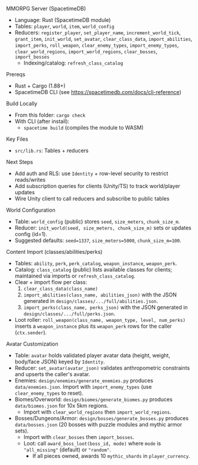 MMORPG Server (SpacetimeDB)

- Language: Rust (SpacetimeDB module)
- Tables: `player`, `world`, `item`, `world_config`
- Reducers: `register_player`, `set_player_name`, `increment_world_tick`, `grant_item`, `init_world`, `set_avatar`, `clear_class_data`, `import_abilities`, `import_perks`, `roll_weapon`, `clear_enemy_types`, `import_enemy_types`, `clear_world_regions`, `import_world_regions`, `clear_bosses`, `import_bosses`
  - Indexing/catalog: `refresh_class_catalog`

Prereqs
- Rust + Cargo (1.88+)
- SpacetimeDB CLI (see https://spacetimedb.com/docs/cli-reference)

Build Locally
- From this folder: `cargo check`
- With CLI (after install):
  - `spacetime build` (compiles the module to WASM)

Key Files
- `src/lib.rs`: Tables + reducers

Next Steps
- Add auth and RLS: use `Identity` + row-level security to restrict reads/writes
- Add subscription queries for clients (Unity/TS) to track world/player updates
- Wire Unity client to call reducers and subscribe to public tables

World Configuration
- Table: `world_config` (public) stores `seed`, `size_meters`, `chunk_size_m`.
- Reducer: `init_world(seed, size_meters, chunk_size_m)` sets or updates config (id=1).
- Suggested defaults: `seed=1337`, `size_meters=5000`, `chunk_size_m=100`.

Content Import (classes/abilities/perks)
- Tables: `ability`, `perk`, `perk_catalog`, `weapon_instance`, `weapon_perk`.
- Catalog: `class_catalog` (public) lists available classes for clients; maintained via imports or `refresh_class_catalog`.
- Clear + import flow per class:
  1) `clear_class_data(class_name)`
  2) `import_abilities(class_name, abilities_json)` with the JSON generated in `design/classes/.../full/abilities.json`.
  3) `import_perks(class_name, perks_json)` with the JSON generated in `design/classes/.../full/perks.json`.
- Loot roller: `roll_weapon(class_name, weapon_type, level, num_perks)` inserts a `weapon_instance` plus its `weapon_perk` rows for the caller (`ctx.sender`).

Avatar Customization
- Table: `avatar` holds validated player avatar data (height, weight, body/face JSON) keyed by `Identity`.
- Reducer: `set_avatar(avatar_json)` validates anthropometric constraints and upserts the caller's avatar.
- Enemies: `design/enemies/generate_enemies.py` produces `data/enemies.json`. Import with `import_enemy_types` (use `clear_enemy_types` to reset).
- Biomes/Overworld: `design/biomes/generate_biomes.py` produces `data/biomes.json` for 10x 5km regions.
  - Import with `clear_world_regions` then `import_world_regions`.
- Bosses/Dungeons/Armor: `design/bosses/generate_bosses.py` produces `data/bosses.json` (20 bosses with puzzle modules and mythic armor sets).
  - Import with `clear_bosses` then `import_bosses`.
  - Loot: call `award_boss_loot(boss_id, mode)` where `mode` is `"all_missing"` (default) or `"random"`.
    - If all pieces owned, awards 10 `mythic_shards` in `player_currency`.
